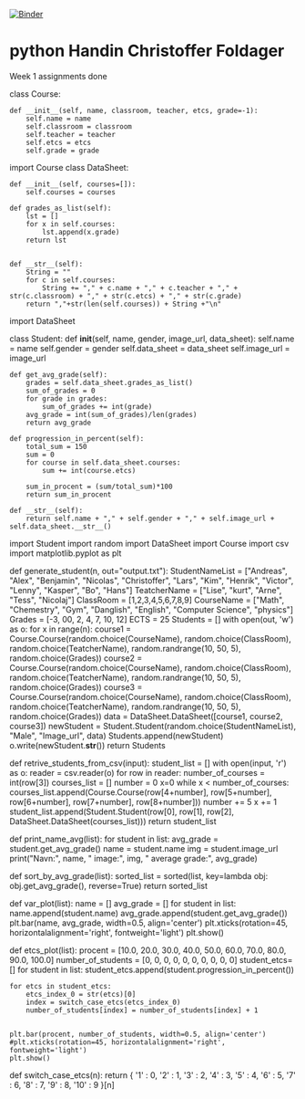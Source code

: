 [![Binder](https://mybinder.org/badge_logo.svg)](https://mybinder.org/v2/gh/Foldager94/Python/HEAD)
# python Handin Christoffer Foldager

Week 1 assignments done



class Course:

    def __init__(self, name, classroom, teacher, etcs, grade=-1):
        self.name = name
        self.classroom = classroom
        self.teacher = teacher
        self.etcs = etcs
        self.grade = grade
        
        
import Course
class DataSheet:

    def __init__(self, courses=[]):
        self.courses = courses

    def grades_as_list(self):
        lst = []
        for x in self.courses:
            lst.append(x.grade)
        return lst


    def __str__(self):
        String = ""
        for c in self.courses:
            String += "," + c.name + "," + c.teacher + "," + str(c.classroom) + "," + str(c.etcs) + "," + str(c.grade)
        return ","+str(len(self.courses)) + String +"\n"
        
        
        
        
import DataSheet

class Student:
    def __init__(self, name, gender, image_url, data_sheet):
        self.name = name
        self.gender = gender
        self.data_sheet = data_sheet
        self.image_url = image_url

    def get_avg_grade(self):
        grades = self.data_sheet.grades_as_list()
        sum_of_grades = 0
        for grade in grades:
            sum_of_grades += int(grade)
        avg_grade = int(sum_of_grades)/len(grades)
        return avg_grade

    def progression_in_percent(self):
        total_sum = 150
        sum = 0
        for course in self.data_sheet.courses:
            sum += int(course.etcs)

        sum_in_procent = (sum/total_sum)*100
        return sum_in_procent

    def __str__(self):
        return self.name + "," + self.gender + "," + self.image_url + self.data_sheet.__str__()




import Student
import random
import DataSheet
import Course
import csv
import matplotlib.pyplot as plt

def generate_student(n, out="output.txt"):
    StudentNameList = ["Andreas", "Alex", "Benjamin", "Nicolas", "Christoffer", "Lars", "Kim", "Henrik", "Victor", "Lenny", "Kasper", "Bo", "Hans"]
    TeatcherName = ["Lise", "kurt", "Arne", "Tess", "Nicolaj"]
    ClassRoom = [1,2,3,4,5,6,7,8,9]
    CourseName = ["Math", "Chemestry", "Gym", "Danglish", "English", "Computer Science", "physics"]
    Grades = [-3, 00, 2, 4, 7, 10, 12]
    ECTS = 25
    Students = []
    with open(out, 'w') as o:
        for x in range(n):
            course1 = Course.Course(random.choice(CourseName), random.choice(ClassRoom), random.choice(TeatcherName), random.randrange(10, 50, 5), random.choice(Grades))
            course2 = Course.Course(random.choice(CourseName), random.choice(ClassRoom), random.choice(TeatcherName), random.randrange(10, 50, 5), random.choice(Grades))
            course3 = Course.Course(random.choice(CourseName), random.choice(ClassRoom), random.choice(TeatcherName), random.randrange(10, 50, 5), random.choice(Grades))
            data = DataSheet.DataSheet([course1, course2, course3])
            newStudent = Student.Student(random.choice(StudentNameList), "Male", "Image_url", data)
            Students.append(newStudent)
            o.write(newStudent.__str__())
    return Students

def retrive_students_from_csv(input):
    student_list = []
    with open(input, 'r') as o:
        reader = csv.reader(o)
        for row in reader:
            number_of_courses = int(row[3])
            courses_list = []
            number = 0
            x=0
            while x < number_of_courses:
                courses_list.append(Course.Course(row[4+number], row[5+number], row[6+number], row[7+number], row[8+number]))
                number += 5
                x += 1
            student_list.append(Student.Student(row[0], row[1], row[2], DataSheet.DataSheet(courses_list)))
    return student_list


def print_name_avg(list):
    for student in list:
        avg_grade = student.get_avg_grade()
        name = student.name
        img = student.image_url
        print("Navn:", name, " image:", img, " average grade:", avg_grade)

def sort_by_avg_grade(list):
    sorted_list = sorted(list, key=lambda obj: obj.get_avg_grade(), reverse=True)
    return sorted_list

def var_plot(list):
    name = []
    avg_grade = []
    for student in list:
        name.append(student.name)
        avg_grade.append(student.get_avg_grade())
    plt.bar(name, avg_grade, width=0.5, align='center')
    plt.xticks(rotation=45, horizontalalignment='right', fontweight='light')
    plt.show()

def etcs_plot(list):
    procent = [10.0, 20.0, 30.0, 40.0, 50.0, 60.0, 70.0, 80.0, 90.0, 100.0]
    number_of_students = [0, 0, 0, 0, 0, 0, 0, 0, 0, 0]
    student_etcs= []
    for student in list:
        student_etcs.append(student.progression_in_percent())

    for etcs in student_etcs:
        etcs_index_0 = str(etcs)[0]
        index = switch_case_etcs(etcs_index_0)
        number_of_students[index] = number_of_students[index] + 1


    plt.bar(procent, number_of_students, width=0.5, align='center')
    #plt.xticks(rotation=45, horizontalalignment='right', fontweight='light')
    plt.show()

def switch_case_etcs(n):
    return {
        '1' : 0,
        '2' : 1,
        '3' : 2,
        '4' : 3,
        '5' : 4,
        '6' : 5,
        '7' : 6,
        '8' : 7,
        '9' : 8,
        '10' : 9
    }[n]

